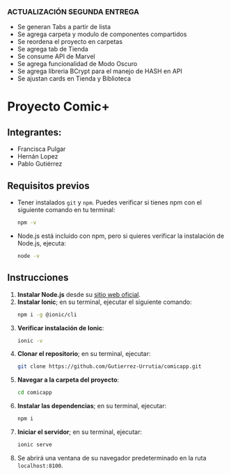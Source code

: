 ### ACTUALIZACIÓN SEGUNDA ENTREGA ###
- Se generan Tabs a partir de lista
- Se agrega carpeta y modulo de componentes compartidos
- Se reordena el proyecto en carpetas
- Se agrega tab de Tienda
- Se consume API de Marvel
- Se agrega funcionalidad de Modo Oscuro
- Se agrega libreria BCrypt para el manejo de HASH en API
- Se ajustan cards en Tienda y Biblioteca
    
# Proyecto Comic+

## Integrantes:
- Francisca Pulgar
- Hernán Lopez
- Pablo Gutiérrez

## Requisitos previos
- Tener instalados `git` y `npm`. Puedes verificar si tienes npm con el siguiente comando en tu terminal:
    ```bash
    npm -v
    ```
- Node.js está incluido con npm, pero si quieres verificar la instalación de Node.js, ejecuta:
    ```bash
    node -v
    ```

## Instrucciones

1. **Instalar Node.js** desde su [sitio web oficial](https://nodejs.org/en).
2. **Instalar Ionic**; en su terminal, ejecutar el siguiente comando:
    ```bash
    npm i -g @ionic/cli
    ```
3. **Verificar instalación de Ionic**:
    ```bash
    ionic -v
    ```
4. **Clonar el repositorio**; en su terminal, ejecutar:
    ```bash
    git clone https://github.com/Gutierrez-Urrutia/comicapp.git
    ```
5. **Navegar a la carpeta del proyecto**:
    ```bash
    cd comicapp
    ```
6. **Instalar las dependencias**; en su terminal, ejecutar:
    ```bash
    npm i
    ```
7. **Iniciar el servidor**; en su terminal, ejecutar:
    ```bash
    ionic serve
    ```
8. Se abrirá una ventana de su navegador predeterminado en la ruta `localhost:8100`.
